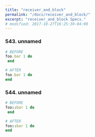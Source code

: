 ```yaml
---
title: "receiver_and_block"
permalink: "/docs/receiver_and_block/"
excerpt: "receiver_and_block Specs."
# modified: 2017-10-27T16:25:30-04:00
---
```

### 543. unnamed
```ruby
# BEFORE
foo.bar 1 do 
 end
```
```ruby
# AFTER
foo.bar 1 do
end
```
### 544. unnamed
```ruby
# BEFORE
foo::bar 1 do 
 end
```
```ruby
# AFTER
foo::bar 1 do
end
```
